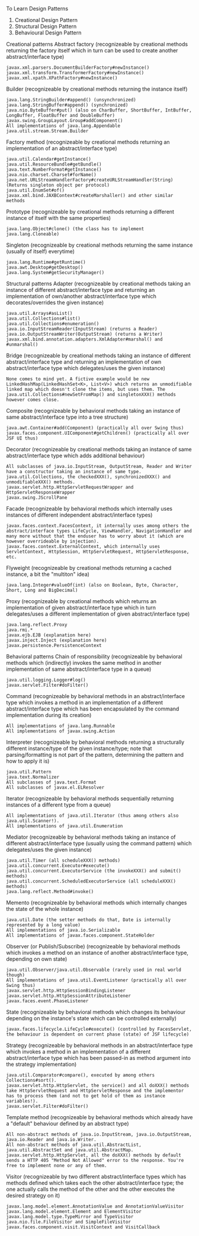 To Learn Design Patterns 
1. Creational Design Pattern
2. Structural Design Pattern
3. Behavioural Design Pattern

Creational patterns
Abstract factory (recognizeable by creational methods returning the factory itself which in turn can be used to create another abstract/interface type)

    javax.xml.parsers.DocumentBuilderFactory#newInstance()
    javax.xml.transform.TransformerFactory#newInstance()
    javax.xml.xpath.XPathFactory#newInstance()

Builder (recognizeable by creational methods returning the instance itself)

    java.lang.StringBuilder#append() (unsynchronized)
    java.lang.StringBuffer#append() (synchronized)
    java.nio.ByteBuffer#put() (also on CharBuffer, ShortBuffer, IntBuffer, LongBuffer, FloatBuffer and DoubleBuffer)
    javax.swing.GroupLayout.Group#addComponent()
    All implementations of java.lang.Appendable
    java.util.stream.Stream.Builder

Factory method (recognizeable by creational methods returning an implementation of an abstract/interface type)

    java.util.Calendar#getInstance()
    java.util.ResourceBundle#getBundle()
    java.text.NumberFormat#getInstance()
    java.nio.charset.Charset#forName()
    java.net.URLStreamHandlerFactory#createURLStreamHandler(String) (Returns singleton object per protocol)
    java.util.EnumSet#of()
    javax.xml.bind.JAXBContext#createMarshaller() and other similar methods

Prototype (recognizeable by creational methods returning a different instance of itself with the same properties)

    java.lang.Object#clone() (the class has to implement java.lang.Cloneable)

Singleton (recognizeable by creational methods returning the same instance (usually of itself) everytime)

    java.lang.Runtime#getRuntime()
    java.awt.Desktop#getDesktop()
    java.lang.System#getSecurityManager()

Structural patterns
Adapter (recognizeable by creational methods taking an instance of different abstract/interface type and returning an implementation of own/another abstract/interface type which decorates/overrides the given instance)

    java.util.Arrays#asList()
    java.util.Collections#list()
    java.util.Collections#enumeration()
    java.io.InputStreamReader(InputStream) (returns a Reader)
    java.io.OutputStreamWriter(OutputStream) (returns a Writer)
    javax.xml.bind.annotation.adapters.XmlAdapter#marshal() and #unmarshal()

Bridge (recognizeable by creational methods taking an instance of different abstract/interface type and returning an implementation of own abstract/interface type which delegates/uses the given instance)

    None comes to mind yet. A fictive example would be new LinkedHashMap(LinkedHashSet<K>, List<V>) which returns an unmodifiable linked map which doesn't clone the items, but uses them. The java.util.Collections#newSetFromMap() and singletonXXX() methods however comes close.

Composite (recognizeable by behavioral methods taking an instance of same abstract/interface type into a tree structure)

    java.awt.Container#add(Component) (practically all over Swing thus)
    javax.faces.component.UIComponent#getChildren() (practically all over JSF UI thus)

Decorator (recognizeable by creational methods taking an instance of same abstract/interface type which adds additional behaviour)

    All subclasses of java.io.InputStream, OutputStream, Reader and Writer have a constructor taking an instance of same type.
    java.util.Collections, the checkedXXX(), synchronizedXXX() and unmodifiableXXX() methods.
    javax.servlet.http.HttpServletRequestWrapper and HttpServletResponseWrapper
    javax.swing.JScrollPane

Facade (recognizeable by behavioral methods which internally uses instances of different independent abstract/interface types)

    javax.faces.context.FacesContext, it internally uses among others the abstract/interface types LifeCycle, ViewHandler, NavigationHandler and many more without that the enduser has to worry about it (which are however overrideable by injection).
    javax.faces.context.ExternalContext, which internally uses ServletContext, HttpSession, HttpServletRequest, HttpServletResponse, etc.

Flyweight (recognizeable by creational methods returning a cached instance, a bit the "multiton" idea)

    java.lang.Integer#valueOf(int) (also on Boolean, Byte, Character, Short, Long and BigDecimal)

Proxy (recognizeable by creational methods which returns an implementation of given abstract/interface type which in turn delegates/uses a different implementation of given abstract/interface type)

    java.lang.reflect.Proxy
    java.rmi.*
    javax.ejb.EJB (explanation here)
    javax.inject.Inject (explanation here)
    javax.persistence.PersistenceContext

Behavioral patterns
Chain of responsibility (recognizeable by behavioral methods which (indirectly) invokes the same method in another implementation of same abstract/interface type in a queue)

    java.util.logging.Logger#log()
    javax.servlet.Filter#doFilter()

Command (recognizeable by behavioral methods in an abstract/interface type which invokes a method in an implementation of a different abstract/interface type which has been encapsulated by the command implementation during its creation)

    All implementations of java.lang.Runnable
    All implementations of javax.swing.Action

Interpreter (recognizeable by behavioral methods returning a structurally different instance/type of the given instance/type; note that parsing/formatting is not part of the pattern, determining the pattern and how to apply it is)

    java.util.Pattern
    java.text.Normalizer
    All subclasses of java.text.Format
    All subclasses of javax.el.ELResolver

Iterator (recognizeable by behavioral methods sequentially returning instances of a different type from a queue)

    All implementations of java.util.Iterator (thus among others also java.util.Scanner!).
    All implementations of java.util.Enumeration

Mediator (recognizeable by behavioral methods taking an instance of different abstract/interface type (usually using the command pattern) which delegates/uses the given instance)

    java.util.Timer (all scheduleXXX() methods)
    java.util.concurrent.Executor#execute()
    java.util.concurrent.ExecutorService (the invokeXXX() and submit() methods)
    java.util.concurrent.ScheduledExecutorService (all scheduleXXX() methods)
    java.lang.reflect.Method#invoke()

Memento (recognizeable by behavioral methods which internally changes the state of the whole instance)

    java.util.Date (the setter methods do that, Date is internally represented by a long value)
    All implementations of java.io.Serializable
    All implementations of javax.faces.component.StateHolder

Observer (or Publish/Subscribe) (recognizeable by behavioral methods which invokes a method on an instance of another abstract/interface type, depending on own state)

    java.util.Observer/java.util.Observable (rarely used in real world though)
    All implementations of java.util.EventListener (practically all over Swing thus)
    javax.servlet.http.HttpSessionBindingListener
    javax.servlet.http.HttpSessionAttributeListener
    javax.faces.event.PhaseListener

State (recognizeable by behavioral methods which changes its behaviour depending on the instance's state which can be controlled externally)

    javax.faces.lifecycle.LifeCycle#execute() (controlled by FacesServlet, the behaviour is dependent on current phase (state) of JSF lifecycle)

Strategy (recognizeable by behavioral methods in an abstract/interface type which invokes a method in an implementation of a different abstract/interface type which has been passed-in as method argument into the strategy implementation)

    java.util.Comparator#compare(), executed by among others Collections#sort().
    javax.servlet.http.HttpServlet, the service() and all doXXX() methods take HttpServletRequest and HttpServletResponse and the implementor has to process them (and not to get hold of them as instance variables!).
    javax.servlet.Filter#doFilter()

Template method (recognizeable by behavioral methods which already have a "default" behaviour defined by an abstract type)

    All non-abstract methods of java.io.InputStream, java.io.OutputStream, java.io.Reader and java.io.Writer.
    All non-abstract methods of java.util.AbstractList, java.util.AbstractSet and java.util.AbstractMap.
    javax.servlet.http.HttpServlet, all the doXXX() methods by default sends a HTTP 405 "Method Not Allowed" error to the response. You're free to implement none or any of them.

Visitor (recognizeable by two different abstract/interface types which has methods defined which takes each the other abstract/interface type; the one actually calls the method of the other and the other executes the desired strategy on it)

    javax.lang.model.element.AnnotationValue and AnnotationValueVisitor
    javax.lang.model.element.Element and ElementVisitor
    javax.lang.model.type.TypeMirror and TypeVisitor
    java.nio.file.FileVisitor and SimpleFileVisitor
    javax.faces.component.visit.VisitContext and VisitCallback
